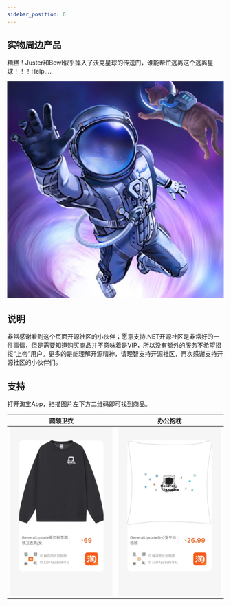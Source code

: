 ```yaml
---
sidebar_position: 0
---
```


## 实物周边产品

糟糕！Juster和Bowl似乎掉入了沃克星球的传送门，谁能帮忙逃离这个逃离星球！！！Help....

![](imgs\justerbowl.jpg)



## 说明

非常感谢看到这个页面开源社区的小伙伴；愿意支持.NET开源社区是非常好的一件事情，但是需要知道购买商品并不意味着是VIP，所以没有额外的服务不希望招揽“上帝”用户。更多的是能理解开源精神，请理智支持开源社区，再次感谢支持开源社区的小伙伴们。



## 支持

打开淘宝App，扫描图片左下方二维码即可找到商品。

| 圆领卫衣           | 办公抱枕              |
| ------------------ | --------------------- |
| ![](imgs\yifu.jpg) | ![](imgs\baozhen.jpg) |